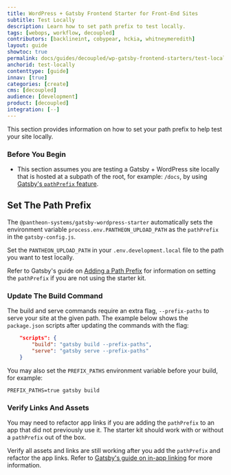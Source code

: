 ```yaml
---
title: WordPress + Gatsby Frontend Starter for Front-End Sites
subtitle: Test Locally
description: Learn how to set path prefix to test locally.
tags: [webops, workflow, decoupled]
contributors: [backlineint, cobypear, hckia, whitneymeredith]
layout: guide
showtoc: true
permalink: docs/guides/decoupled/wp-gatsby-frontend-starters/test-locally
anchorid: test-locally
contenttype: [guide]
innav: [true]
categories: [create]
cms: [decoupled]
audience: [development]
product: [decoupled]
integration: [--]
---
```


This section provides information on how to set your path prefix to help test your site locally.

### Before You Begin

- This section assumes you are testing a Gatsby + WordPress site locally that is hosted at a subpath of the root, for example: `/docs`, by using [Gatsby's `pathPrefix` feature](https://www.gatsbyjs.com/docs/how-to/previews-deploys-hosting/path-prefix/).

## Set The Path Prefix

The `@pantheon-systems/gatsby-wordpress-starter` automatically sets the environment variable `process.env.PANTHEON_UPLOAD_PATH` as the `pathPrefix` in the `gatsby-config.js`.

Set the `PANTHEON_UPLOAD_PATH` in your `.env.development.local` file to the path you want to test locally.

Refer to Gatsby's guide on [Adding a Path Prefix](https://www.gatsbyjs.com/docs/how-to/previews-deploys-hosting/path-prefix/) for information on setting the `pathPrefix` if you are not using the starter kit.

### Update The Build Command

The build and serve commands require an extra flag, `--prefix-paths` to serve your site at the given path. The example below shows the `package.json` scripts after updating the commands with the flag:

```json
	"scripts": {
		"build": "gatsby build --prefix-paths",
		"serve": "gatsby serve --prefix-paths"
    }
```

You may also set the `PREFIX_PATHS`  environment variable before your build, for example:

```shell
PREFIX_PATHS=true gatsby build
```

### Verify Links And Assets

You may need to refactor app links if you are adding the `pathPrefix` to an app that did not previously use it. The starter kit should work with or without a `pathPrefix` out of the box.

Verify all assets and links are still working after you add the `pathPrefix` and refactor the app links. Refer to [Gatsby's guide on in-app linking](https://www.gatsbyjs.com/docs/how-to/previews-deploys-hosting/path-prefix/#in-app-linking) for more information.